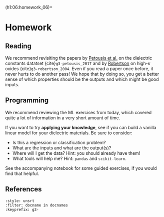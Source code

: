 (h1:06:homework_06)=
# Homework


## Reading  

We recommend revisiting the papers by [Petousis et al.](https://drive.google.com/file/d/1yGQ7G8n_DrLdpsC9e72gb3eKSAGP5-AU/view?usp=sharing) on the dielectric constants datatset {cite}`g3-petousis_2017` and by [Robertson](https://drive.google.com/file/d/1cLXY2B3ZAPKHfLrwlsyCVMVfVQzDIEac/view?usp=sharing) on high-$\kappa$ oxides {cite}`g3-robertson_2004`.
Even if you read a paper once before, it never hurts to do another pass!
We hope that by doing so, you get a better sense of which properties should be the outputs and which might be good inputs.



## Programming

We recommend reviewing the ML exercises from today, which covered quite a lot of information in a very short amount of time.

If you want to try **applying your knowledge**, see if you can build a vanilla linear model for your dielectric materials.
Be sure to consider:
  - Is this a regression or classification problem?
  - What are the inputs and what are the output(s)?
  - Where will I get the data? Hint: you should already have them!
  - What tools will help me? Hint: `pandas` and `scikit-learn`.

See the accompanying notebook for some guided exercises, if you would find that helpful.


## References

```{bibliography}
:style: unsrt
:filter: docname in docnames
:keyprefix: g3-
```

